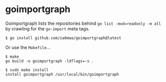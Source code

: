 # goimportgraph

Goimportgraph lists the repositories behind `go list -mod=readonly -m all` by
crawling for the `go-import` meta tags.

```console
$ go install github.com/sa6mwa/goimportgraph@latest
```

Or use the `Makefile`...

```console
$ make
go build -o goimportgraph -ldflags=-s .

$ sudo make install
install goimportgraph /usr/local/bin/goimportgraph
```
